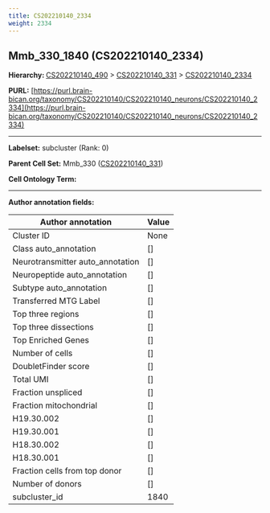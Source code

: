```yaml
---
title: CS202210140_2334
weight: 2334
---
```

## Mmb_330_1840 (CS202210140_2334)
<b>Hierarchy: </b>
[CS202210140_490](../CS202210140_490) >
[CS202210140_331](../CS202210140_331) >
[CS202210140_2334](../CS202210140_2334)

**PURL:** [https://purl.brain-bican.org/taxonomy/CS202210140/CS202210140_neurons/CS202210140_2334](https://purl.brain-bican.org/taxonomy/CS202210140/CS202210140_neurons/CS202210140_2334)

---


**Labelset:** subcluster (Rank: 0)

**Parent Cell Set:** Mmb_330 ([CS202210140_331](../CS202210140_331))



**Cell Ontology Term:** 

[MARKER GENES.]: #


---

[TRANSFERRED ANNOTATIONS.]: #


[AUTHOR ANNOTATION FIELDS.]: #


**Author annotation fields:**

| Author annotation | Value |
|-------------------|-------|
|Cluster ID|None|
|Class auto_annotation|[]|
|Neurotransmitter auto_annotation|[]|
|Neuropeptide auto_annotation|[]|
|Subtype auto_annotation|[]|
|Transferred MTG Label|[]|
|Top three regions|[]|
|Top three dissections|[]|
|Top Enriched Genes|[]|
|Number of cells|[]|
|DoubletFinder score|[]|
|Total UMI|[]|
|Fraction unspliced|[]|
|Fraction mitochondrial|[]|
|H19.30.002|[]|
|H19.30.001|[]|
|H18.30.002|[]|
|H18.30.001|[]|
|Fraction cells from top donor|[]|
|Number of donors|[]|
|subcluster_id|1840|
